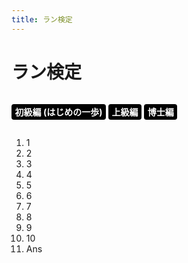 ```yaml
---
title: ラン検定
---
```

<style>
  #examChanger {
    display: inline-block;
    padding: 0;
  }
  #examChanger li {
    display: inline-block;
    height: 1.8em;
  }
  #examChanger li a {
    background: black;
    border-radius: 4px;
    color: white;
    cursor: pointer;
    display: block;
    font-weight: bold;
    height: 100%;
    line-height: 1.8em;
    padding: 0 0.4em;
    text-align: center;
    text-decoration: none;
  }
  #examChanger li a:hover {
    background: #eee;
    color: inherit;
  }
  #examChanger li a.active {
    background: red;
    color: white;
    cursor: default;
  }
</style>
<link rel="stylesheet" href="assets/stylesheets/exam.css" />

ラン検定
==
<ul id="examChanger">
  <li><a class="easy" onclick="changeExam('easy')">初級編 (はじめの一歩)</a></li>
  <li><a class="hard" onclick="changeExam('hard')">上級編</a></li>
  <li><a class="expert" onclick="changeExam('expert')">博士編</a></li>
</ul>
<div id="exam">
  <div id="examHeader">
    <ol>
      <li>1</li><li>2</li><li>3</li><li>4</li><li>5</li><li>6</li><li>7</li><li>8</li><li>9</li><li>10</li><li>Ans</li>
    </ol>
  </div>
  <div id="examBody"></div>
</div>
<script src="/assets/javascripts/Exam.js"></script>
<script src="/assets/javascripts/helper.js"></script>
<script src="/assets/javascripts/view_exam.js"></script>
<script>
function changeExam(examName) {
  location.href = URI(location.href).
    removeSearch('type').
    addSearch('type', examName).
    toString();
}
function prepareExam(examName) {
  var nodes = document.querySelectorAll('#examChanger a');
  var i, iz;

  for (i = 0, iz = nodes.length; i < iz; ++i) {
    if (nodes[i].className.match(examName)) {
      if (nodes[i].className.match('active')) { return };
      nodes[i].className += ' active';
    } else {
      nodes[i].className = nodes[i].className.replace(/\sactive/g, '');
    }
  }
}
prepareExam(getItselfOrDefault(['easy', 'hard', 'expert'], getLocationSearch('type')[0]));
</script>
